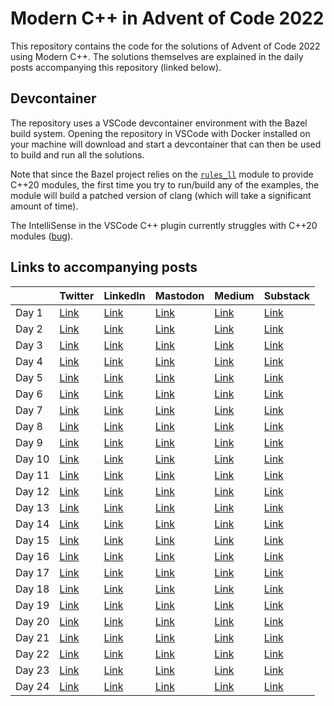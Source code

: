 # Modern C++ in Advent of Code 2022

This repository contains the code for the solutions of Advent of Code 2022 using Modern C++. The solutions themselves are explained in the daily posts accompanying this repository (linked below).

## Devcontainer

The repository uses a VSCode devcontainer environment with the Bazel build system. Opening the repository in VSCode with Docker installed on your machine will download and start a devcontainer that can then be used to build and run all the solutions.

Note that since the Bazel project relies on the [`rules_ll`](https://github.com/eomii/rules_ll) module to provide C++20 modules, the first time you try to run/build any of the examples, the module will build a patched version of clang (which will take a significant amount of time).

The IntelliSense in the VSCode C++ plugin currently struggles with C++20 modules ([bug](https://github.com/microsoft/vscode-cpptools/issues/10258)).

## Links to accompanying posts

|   | Twitter | LinkedIn | Mastodon | Medium | Substack |
|---|---      |---       |---       |---     |---       |
| Day 1 | [Link](https://twitter.com/SimonToth83/status/1598376580874735616) | [Link](https://www.linkedin.com/feed/update/urn:li:activity:7004142130919055360/) | [Link](https://mastodon.world/@simontoth/109439720217557936) | [Link](https://medium.com/@simontoth/modern-c-in-advent-of-code-day-1-e50a681ce1dc) | [Link](https://simontoth.substack.com/p/modern-c-in-advent-of-code-day-1) |
| Day 2 | [Link](https://twitter.com/SimonToth83/status/1598739110826577929) | [Link](https://www.linkedin.com/feed/update/urn:li:activity:7004505083920994304/) | [Link](https://mastodon.world/@simontoth/109445382216203373) | [Link](https://medium.com/@simontoth/modern-c-in-advent-of-code-day-2-1f2c4dc73c94) | [Link](https://simontoth.substack.com/p/modern-c-in-advent-of-code-day-2) |
| Day 3 | [Link](https://twitter.com/SimonToth83/status/1599101477359947776) | [Link](https://www.linkedin.com/feed/update/urn:li:activity:7004867048375787520/) | [Link](https://mastodon.world/@simontoth/109451044535863950) | [Link](https://medium.com/@simontoth/modern-c-in-advent-of-code-day-3-b09b622be4ae) | [Link](https://simontoth.substack.com/p/modern-c-in-advent-of-code-day-3) |
| Day 4 | [Link](https://twitter.com/SimonToth83/status/1599463700506763265) | [Link](https://www.linkedin.com/feed/update/urn:li:activity:7005229259082326016/) | [Link](https://mastodon.world/@simontoth/109456707770126990) | [Link](https://medium.com/@simontoth/modern-c-in-advent-of-code-day-4-f43e503d3564) | [Link](https://simontoth.substack.com/p/modern-c-in-advent-of-code-day-4) |
| Day 5 | [Link](https://twitter.com/SimonToth83/status/1599825940137246720) | [Link](https://www.linkedin.com/feed/update/urn:li:activity:7005591639335280640/) | [Link](https://mastodon.world/@simontoth/109462369331968903) | [Link](https://medium.com/@simontoth/modern-c-in-advent-of-code-day-5-b0b6729056bb) | [Link](https://simontoth.substack.com/p/modern-c-in-advent-of-code-day-5) |
| Day 6 | [Link](https://twitter.com/SimonToth83/status/1600188649399881729) | [Link](https://www.linkedin.com/feed/update/urn:li:activity:7005954292687769600/) | [Link](https://mastodon.world/@simontoth/109468031729071088) | [Link](https://medium.com/@simontoth/modern-c-in-advent-of-code-day-6-d5e00f90b752) | [Link](https://simontoth.substack.com/p/modern-c-in-advent-of-code-day-6) |
| Day 7 | [Link](https://twitter.com/SimonToth83/status/1600550961021435926) | [Link](https://www.linkedin.com/feed/update/urn:li:activity:7006316698714656768/) | [Link](https://mastodon.world/@simontoth/109473693847283708) | [Link](https://medium.com/@simontoth/modern-c-in-advent-of-code-day-7-2c3816e00cf) | [Link](https://simontoth.substack.com/p/modern-c-in-advent-of-code-day-7) |
| Day 8 | [Link](https://twitter.com/SimonToth83/status/1600913104233271333) | [Link](https://www.linkedin.com/feed/update/urn:li:activity:7006678805025087488/) | [Link](https://mastodon.world/@simontoth/109479356492120426) | [Link](https://medium.com/@simontoth/modern-c-in-advent-of-code-day-8-3de2465e9f2e) | [Link](https://simontoth.substack.com/p/modern-c-in-advent-of-code-day-8) |
| Day 9 | [Link](https://twitter.com/SimonToth83/status/1601275541444853763) | [Link](https://www.linkedin.com/feed/update/urn:li:activity:7007041276638281729/) | [Link](https://mastodon.world/@simontoth/109485018323807134) | [Link](https://medium.com/@simontoth/modern-c-in-advent-of-code-day-9-78558d0f7d20) | [Link](https://simontoth.substack.com/p/modern-c-in-advent-of-code-day-9) |
| Day 10 | [Link](https://twitter.com/SimonToth83/status/1601637900650692609) | [Link](https://www.linkedin.com/feed/update/urn:li:activity:7007403717087887360/) | [Link](https://mastodon.world/@simontoth/109490680697585054) | [Link](https://medium.com/@simontoth/modern-c-in-advent-of-code-day-10-b4910e2ab63b) | [Link](https://simontoth.substack.com/p/modern-c-in-advent-of-code-day-10) |
| Day 11 | [Link](https://twitter.com/SimonToth83/status/1602000294237323264) | [Link](https://www.linkedin.com/feed/update/urn:li:activity:7007766027098824704/) | [Link](https://mastodon.world/@simontoth/109496343202912159) | [Link](https://medium.com/@simontoth/modern-c-in-advent-of-code-day-11-e17ddce25d74) | [Link](https://simontoth.substack.com/p/modern-c-in-advent-of-code-day-11) |
| Day 12 | [Link](https://twitter.com/SimonToth83/status/1602362955181559830) | [Link](https://www.linkedin.com/feed/update/urn:li:activity:7008128545453391872/) | [Link](https://mastodon.world/@simontoth/109502005266543138) | [Link](https://medium.com/@simontoth/modern-c-in-advent-of-code-day-12-b576009e4cc6) | [Link](https://simontoth.substack.com/p/modern-c-in-advent-of-code-day-12) |
| Day 13 | [Link](https://twitter.com/SimonToth83/status/1602725130802790405) | [Link](https://www.linkedin.com/feed/update/urn:li:activity:7008490776322023424/) | [Link](https://mastodon.world/@simontoth/109507667845406824) | [Link](https://medium.com/@simontoth/modern-c-in-advent-of-code-day-13-6d0e2ac759ab) | [Link](https://simontoth.substack.com/p/modern-c-in-advent-of-code-day-12-2d8) |
| Day 14 | [Link](https://twitter.com/SimonToth83/status/1603087594258038788) | [Link](https://www.linkedin.com/feed/update/urn:li:activity:7008853263596863488/) | [Link](https://mastodon.world/@simontoth/109513329999079473) | [Link](https://medium.com/@simontoth/modern-c-in-advent-of-code-day-14-2b652e35b55d) | [Link](https://simontoth.substack.com/p/modern-c-in-advent-of-code-day-14) |
| Day 15 | [Link](https://twitter.com/SimonToth83/status/1603449848346427395) | [Link](https://www.linkedin.com/feed/update/urn:li:activity:7009215579333009408/) | [Link](https://mastodon.world/@simontoth/109518992389788509) | [Link](https://medium.com/@simontoth/modern-c-in-advent-of-code-day-15-be90067919c9) | [Link](https://simontoth.substack.com/p/modern-c-in-advent-of-code-day-15) |
| Day 16 | [Link](https://twitter.com/SimonToth83/status/1603812603259764762) | [Link](https://www.linkedin.com/feed/update/urn:li:activity:7009578163903021057/) | [Link](https://hachyderm.io/@simontoth/109524654748130974) | [Link](https://medium.com/@simontoth/modern-c-in-advent-of-code-day-16-29378db1fe34) | [Link](https://simontoth.substack.com/p/modern-c-in-advent-of-code-day-16) |
| Day 17 | [Link](https://twitter.com/SimonToth83/status/1604174653966077953) | [Link](https://www.linkedin.com/feed/update/urn:li:activity:7009940538518831104/) | [Link](https://hachyderm.io/@simontoth/109530317065642068) | [Link](https://medium.com/@simontoth/modern-c-in-advent-of-code-day-17-24fc1414e185) | [Link](https://simontoth.substack.com/p/modern-c-in-advent-of-code-day-17) |
| Day 18 | [Link](https://twitter.com/SimonToth83/status/1604537043752652804) | [Link](https://www.linkedin.com/feed/update/urn:li:activity:7010302862048022528/) | [Link](https://hachyderm.io/@simontoth/109535979305803886) | [Link](https://medium.com/@simontoth/modern-c-in-advent-of-code-day-18-33967a4a2c82) | [Link](https://simontoth.substack.com/p/modern-c-in-advent-of-code-day-18) |
| Day 19 | [Link](https://twitter.com/SimonToth83/status/1604899554863759360) | [Link](https://www.linkedin.com/feed/update/urn:li:activity:7010665374299881473/) | [Link](https://hachyderm.io/@simontoth/109541641484639213) | [Link](https://medium.com/@simontoth/modern-c-in-advent-of-code-day-19-b3e1130094ba) | [Link](https://simontoth.substack.com/p/modern-c-in-advent-of-code-day-19) |
| Day 20 | [Link](https://twitter.com/SimonToth83/status/1605261978955554819) | [Link](https://www.linkedin.com/feed/update/urn:li:activity:7011027714623033344/) | [Link](https://hachyderm.io/@simontoth/109547303784138743) | [Link](https://medium.com/@simontoth/modern-c-in-advent-of-code-day-20-7a4dd197c7fb) | [Link](https://simontoth.substack.com/p/modern-c-in-advent-of-code-day-20) |
| Day 21 | [Link](https://twitter.com/SimonToth83/status/1605624147882741761) | [Link](https://www.linkedin.com/feed/update/urn:li:activity:7011390068217020416/) | [Link](https://hachyderm.io/@simontoth/109552966095851022) | [Link](https://medium.com/@simontoth/modern-c-in-advent-of-code-day-21-e764a97d3f0e) | [Link](https://simontoth.substack.com/p/modern-c-in-advent-of-code-day-21) |
| Day 22 | [Link](https://twitter.com/SimonToth83/status/1605986596628594691) | [Link](https://www.linkedin.com/feed/update/urn:li:activity:7011752414097596416/) | [Link](https://hachyderm.io/@simontoth/109558628383535313) | [Link](https://medium.com/@simontoth/modern-c-in-advent-of-code-day-22-ab401426e780) | [Link](https://simontoth.substack.com/p/modern-c-in-advent-of-code-day-22) |
| Day 23 | [Link](https://twitter.com/SimonToth83/status/1606349032988839958) | [Link](https://www.linkedin.com/posts/simontoth_adventofcode-cpp-coding-activity-7012114755511328769--xp8) | [Link](https://hachyderm.io/@simontoth/109564290896377166) | [Link](https://medium.com/@simontoth/modern-c-in-advent-of-code-day-23-518f9bc6ce2c) | [Link](https://simontoth.substack.com/p/modern-c-in-advent-of-code-day-23) |
| Day 24 | [Link](https://twitter.com/SimonToth83/status/1606711418723729413) | [Link](https://www.linkedin.com/posts/simontoth_adventofcode-cpp-coding-activity-7012483747589537792-ycEo) | [Link](https://hachyderm.io/@simontoth/109569953130898321) | [Link](https://medium.com/@simontoth/modern-c-in-advent-of-code-day-24-ac5bcd5d26c0) | [Link](https://simontoth.substack.com/p/modern-c-in-advent-of-code-day-24) | 